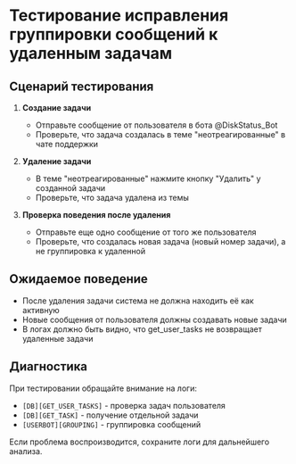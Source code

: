 # Тестирование исправления группировки сообщений к удаленным задачам

## Сценарий тестирования

1. **Создание задачи**
   - Отправьте сообщение от пользователя в бота @DiskStatus_Bot
   - Проверьте, что задача создалась в теме "неотреагированные" в чате поддержки

2. **Удаление задачи**
   - В теме "неотреагированные" нажмите кнопку "Удалить" у созданной задачи
   - Проверьте, что задача удалена из темы

3. **Проверка поведения после удаления**
   - Отправьте еще одно сообщение от того же пользователя
   - Проверьте, что создалась новая задача (новый номер задачи), а не группировка к удаленной

## Ожидаемое поведение

- После удаления задачи система не должна находить её как активную
- Новые сообщения от пользователя должны создавать новые задачи
- В логах должно быть видно, что get_user_tasks не возвращает удаленные задачи

## Диагностика

При тестировании обращайте внимание на логи:
- `[DB][GET_USER_TASKS]` - проверка задач пользователя
- `[DB][GET_TASK]` - получение отдельной задачи
- `[USERBOT][GROUPING]` - группировка сообщений

Если проблема воспроизводится, сохраните логи для дальнейшего анализа.
